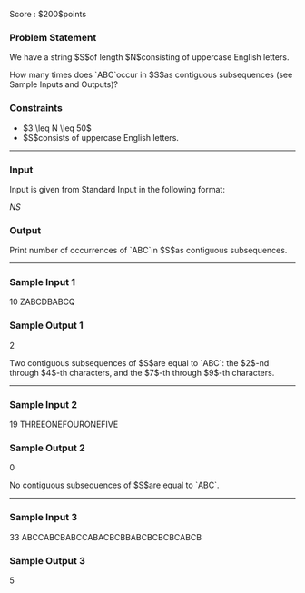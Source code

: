 
<div>

<span>

<span>

<p>
Score : $200$points
</p>

<div>

<section>

### **Problem Statement**

<p>
We have a string $S$of length $N$consisting of uppercase English letters.
</p>

<p>
How many times does `ABC`occur in $S$as contiguous subsequences (see Sample Inputs and Outputs)?
</p>

</section>

</div>

<div>

<section>

### **Constraints**

<ul>

<li>
$3 \leq N \leq 50$
</li>

<li>
$S$consists of uppercase English letters.
</li>

</ul>

</section>

</div>

---

<div>

<div>

<section>

### **Input**

<p>
Input is given from Standard Input in the following format:
</p>

<div>

$N$$S$
</div>

</section>

</div>

<div>

<section>

### **Output**

<p>
Print number of occurrences of `ABC`in $S$as contiguous subsequences.
</p>

</section>

</div>

</div>

---

<div>

<section>

### **Sample Input 1**

<div>

10
ZABCDBABCQ

</div>

</section>

</div>

<div>

<section>

### **Sample Output 1**

<div>

2

</div>

<p>
Two contiguous subsequences of $S$are equal to `ABC`: the $2$-nd through $4$-th characters, and the $7$-th through $9$-th characters.
</p>

</section>

</div>

---

<div>

<section>

### **Sample Input 2**

<div>

19
THREEONEFOURONEFIVE

</div>

</section>

</div>

<div>

<section>

### **Sample Output 2**

<div>

0

</div>

<p>
No contiguous subsequences of $S$are equal to `ABC`.
</p>

</section>

</div>

---

<div>

<section>

### **Sample Input 3**

<div>

33
ABCCABCBABCCABACBCBBABCBCBCBCABCB

</div>

</section>

</div>

<div>

<section>

### **Sample Output 3**

<div>

5

</div>

</section>

</div>

</span>

</span>

</div>
